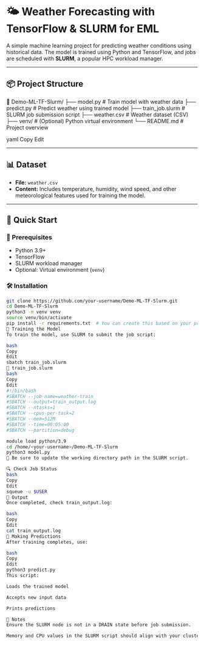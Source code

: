 # 🌤️ Weather Forecasting with TensorFlow & SLURM for EML

A simple machine learning project for predicting weather conditions using historical data. The model is trained using Python and TensorFlow, and jobs are scheduled with **SLURM**, a popular HPC workload manager.

---

## 📦 Project Structure

📁 Demo-ML-TF-Slurm/
├── model.py # Train model with weather data
├── predict.py # Predict weather using trained model
├── train_job.slurm # SLURM job submission script
├── weather.csv # Weather dataset (CSV)
├── venv/ # (Optional) Python virtual environment
└── README.md # Project overview

yaml
Copy
Edit

---

## 📊 Dataset

- **File:** `weather.csv`  
- **Content:** Includes temperature, humidity, wind speed, and other meteorological features used for training the model.

---

## 🚀 Quick Start

### 🔧 Prerequisites

- Python 3.9+
- TensorFlow
- SLURM workload manager
- Optional: Virtual environment (`venv`)

### 🛠️ Installation

```bash
git clone https://github.com/your-username/Demo-ML-TF-Slurm.git
cd Demo-ML-TF-Slurm
python3 -m venv venv
source venv/bin/activate
pip install -r requirements.txt  # You can create this based on your project
🧠 Training the Model
To train the model, use SLURM to submit the job script:

bash
Copy
Edit
sbatch train_job.slurm
📄 train_job.slurm
bash
Copy
Edit
#!/bin/bash
#SBATCH --job-name=weather-train
#SBATCH --output=train_output.log
#SBATCH --ntasks=1
#SBATCH --cpus-per-task=2
#SBATCH --mem=512M
#SBATCH --time=00:05:00
#SBATCH --partition=debug

module load python/3.9
cd /home/<your-username>/Demo-ML-TF-Slurm
python3 model.py
📌 Be sure to update the working directory path in the SLURM script.

🔍 Check Job Status
bash
Copy
Edit
squeue -u $USER
📁 Output
Once completed, check train_output.log:

bash
Copy
Edit
cat train_output.log
🔮 Making Predictions
After training completes, use:

bash
Copy
Edit
python3 predict.py
This script:

Loads the trained model

Accepts new input data

Prints predictions

📌 Notes
Ensure the SLURM node is not in a DRAIN state before job submission.

Memory and CPU values in the SLURM script should align with your cluster configuration.


